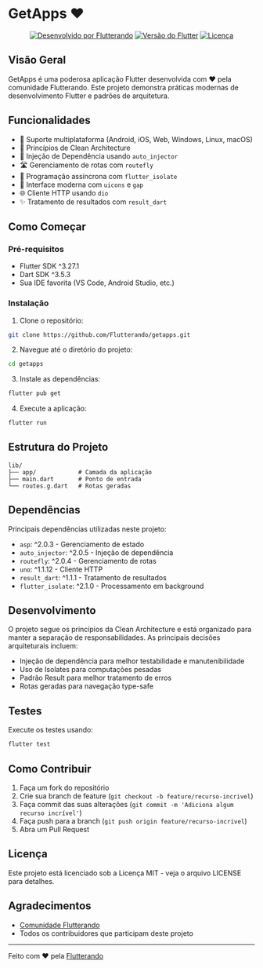 # GetApps ❤️

<div align="center">

[![Desenvolvido por Flutterando](https://img.shields.io/badge/Desenvolvido%20por-Flutterando-blue)](https://flutterando.com.br)
[![Versão do Flutter](https://img.shields.io/badge/Flutter-3.27+-blue)](https://flutter.dev)
[![Licença](https://img.shields.io/badge/Licença-MIT-green)](LICENSE)

</div>

## Visão Geral

GetApps é uma poderosa aplicação Flutter desenvolvida com ❤️ pela comunidade Flutterando. Este projeto demonstra práticas modernas de desenvolvimento Flutter e padrões de arquitetura.

## Funcionalidades

- 📱 Suporte multiplataforma (Android, iOS, Web, Windows, Linux, macOS)
- 🎯 Princípios de Clean Architecture
- 💉 Injeção de Dependência usando `auto_injector`
- 🛣️ Gerenciamento de rotas com `routefly`
- 🔄 Programação assíncrona com `flutter_isolate`
- 🎨 Interface moderna com `uicons` e `gap`
- 🌐 Cliente HTTP usando `dio`
- ✨ Tratamento de resultados com `result_dart`

## Como Começar

### Pré-requisitos

- Flutter SDK ^3.27.1
- Dart SDK ^3.5.3
- Sua IDE favorita (VS Code, Android Studio, etc.)

### Instalação

1. Clone o repositório:
```bash
git clone https://github.com/Flutterando/getapps.git
```

2. Navegue até o diretório do projeto:
```bash
cd getapps
```

3. Instale as dependências:
```bash
flutter pub get
```

4. Execute a aplicação:
```bash
flutter run
```

## Estrutura do Projeto

```
lib/
├── app/            # Camada da aplicação
├── main.dart       # Ponto de entrada
└── routes.g.dart   # Rotas geradas
```

## Dependências

Principais dependências utilizadas neste projeto:

- `asp`: ^2.0.3 - Gerenciamento de estado
- `auto_injector`: ^2.0.5 - Injeção de dependência
- `routefly`: ^2.0.4 - Gerenciamento de rotas
- `uno`: ^1.1.12 - Cliente HTTP
- `result_dart`: ^1.1.1 - Tratamento de resultados
- `flutter_isolate`: ^2.1.0 - Processamento em background

## Desenvolvimento

O projeto segue os princípios da Clean Architecture e está organizado para manter a separação de responsabilidades. As principais decisões arquiteturais incluem:

- Injeção de dependência para melhor testabilidade e manutenibilidade
- Uso de Isolates para computações pesadas
- Padrão Result para melhor tratamento de erros
- Rotas geradas para navegação type-safe

## Testes

Execute os testes usando:
```bash
flutter test
```

## Como Contribuir

1. Faça um fork do repositório
2. Crie sua branch de feature (`git checkout -b feature/recurso-incrivel`)
3. Faça commit das suas alterações (`git commit -m 'Adiciona algum recurso incrível'`)
4. Faça push para a branch (`git push origin feature/recurso-incrivel`)
5. Abra um Pull Request

## Licença

Este projeto está licenciado sob a Licença MIT - veja o arquivo LICENSE para detalhes.

## Agradecimentos

- [Comunidade Flutterando](https://flutterando.com.br)
- Todos os contribuidores que participam deste projeto

---

Feito com ❤️ pela [Flutterando](https://flutterando.com.br)

